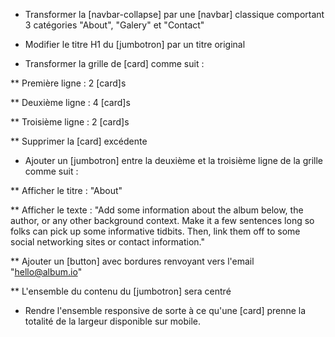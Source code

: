 * Transformer la [navbar-collapse] par une [navbar] classique comportant 3 catégories "About", "Galery" et "Contact"

* Modifier le titre H1 du [jumbotron] par un titre original

* Transformer la grille de [card] comme suit :

** Première ligne : 2 [card]s

** Deuxième ligne : 4 [card]s

** Troisième ligne : 2 [card]s

** Supprimer la [card] excédente 

* Ajouter un [jumbotron] entre la deuxième et la troisième ligne de la grille comme suit :

** Afficher le titre : "About"

** Afficher le texte :  "Add some information about the album below, the author, or any other background context. Make it a few sentences long so folks can pick up some informative tidbits. Then, link them off to some social networking sites or contact information."

** Ajouter un [button] avec bordures renvoyant vers l'email "hello@album.io"

** L'ensemble du contenu du [jumbotron] sera centré

* Rendre l'ensemble responsive de sorte à ce qu'une [card] prenne la totalité de la largeur disponible sur mobile.

